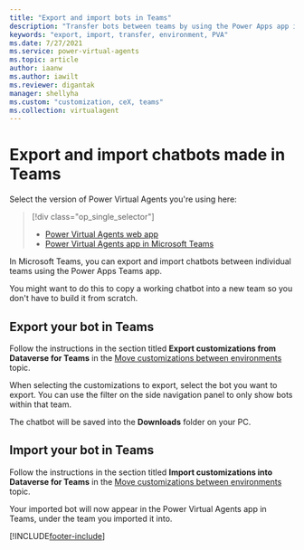 ```yaml
---
title: "Export and import bots in Teams"
description: "Transfer bots between teams by using the Power Apps app in Microsoft Teams."
keywords: "export, import, transfer, environment, PVA"
ms.date: 7/27/2021
ms.service: power-virtual-agents
ms.topic: article
author: iaanw
ms.author: iawilt
ms.reviewer: digantak
manager: shellyha
ms.custom: "customization, ceX, teams"
ms.collection: virtualagent
---
```


# Export and import chatbots made in Teams


Select the version of Power Virtual Agents you're using here:

> [!div class="op_single_selector"]
> - [Power Virtual Agents web app](../authoring-export-import-bots.md)
> - [Power Virtual Agents app in Microsoft Teams](authoring-export-import-bots-teams.md)



In Microsoft Teams, you can export and import chatbots between individual teams using the Power Apps Teams app. 

You might want to do this to copy a working chatbot into a new team so you don't have to build it from scratch.

## Export your bot in Teams


Follow the instructions in the section titled **Export customizations from Dataverse for Teams** in the [Move customizations between environments](/powerapps/teams/import-solution-in-teams#export-customizations-from-dataverse-for-teams) topic. 

When selecting the customizations to export, select the bot you want to export. You can use the filter on the side navigation panel to only show bots within that team.

The chatbot will be saved into the **Downloads** folder on your PC.

## Import your bot in Teams


Follow the instructions in the section titled **Import customizations into Dataverse for Teams** in the [Move customizations between environments](/powerapps/teams/import-solution-in-teams#import-customizations-into-dataverse-for-teams) topic. 

Your imported bot will now appear in the Power Virtual Agents app in Teams, under the team you imported it into.


 
 


[!INCLUDE[footer-include](../includes/footer-banner.md)]
